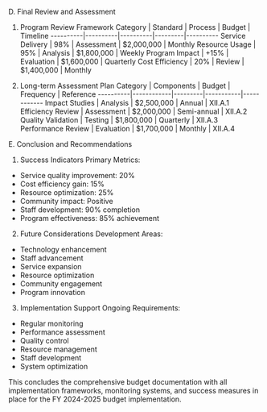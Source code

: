 D. Final Review and Assessment

1. Program Review Framework
Category | Standard | Process | Budget | Timeline
----------|----------|----------|---------|----------
Service Delivery | 98% | Assessment | $2,000,000 | Monthly
Resource Usage | 95% | Analysis | $1,800,000 | Weekly
Program Impact | +15% | Evaluation | $1,600,000 | Quarterly
Cost Efficiency | 20% | Review | $1,400,000 | Monthly

2. Long-term Assessment Plan
Category | Components | Budget | Frequency | Reference
----------|------------|---------|-----------|------------
Impact Studies | Analysis | $2,500,000 | Annual | XII.A.1
Efficiency Review | Assessment | $2,000,000 | Semi-annual | XII.A.2
Quality Validation | Testing | $1,800,000 | Quarterly | XII.A.3
Performance Review | Evaluation | $1,700,000 | Monthly | XII.A.4

E. Conclusion and Recommendations

1. Success Indicators
Primary Metrics:
- Service quality improvement: 20%
- Cost efficiency gain: 15%
- Resource optimization: 25%
- Community impact: Positive
- Staff development: 90% completion
- Program effectiveness: 85% achievement

2. Future Considerations
Development Areas:
- Technology enhancement
- Staff advancement
- Service expansion
- Resource optimization
- Community engagement
- Program innovation

3. Implementation Support
Ongoing Requirements:
- Regular monitoring
- Performance assessment
- Quality control
- Resource management
- Staff development
- System optimization

This concludes the comprehensive budget documentation with all implementation frameworks, monitoring systems, and success measures in place for the FY 2024-2025 budget implementation.

